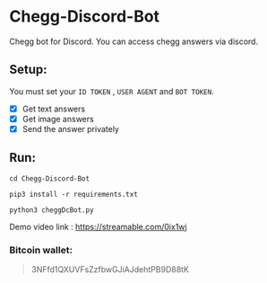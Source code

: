 # Chegg-Discord-Bot
Chegg bot for Discord.
You can access chegg answers via discord.

## Setup:
You must set your `ID TOKEN` , `USER AGENT` and `BOT TOKEN`.

- [x] Get text answers
- [x] Get image answers
- [x] Send the answer privately

## Run:

`cd Chegg-Discord-Bot`

`pip3 install -r requirements.txt`

`python3 cheggDcBot.py`


Demo video link : https://streamable.com/0ix1wj


### Bitcoin wallet: 
> 3NFfd1QXUVFsZzfbwGJiAJdehtPB9D88tK
